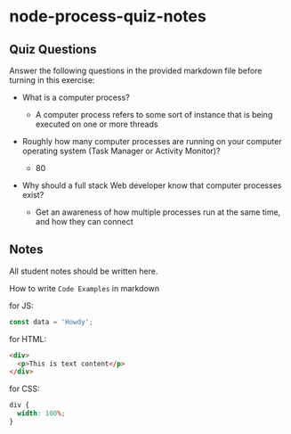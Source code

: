 # node-process-quiz-notes

## Quiz Questions

Answer the following questions in the provided markdown file before turning in this exercise:

- What is a computer process?

  - A computer process refers to some sort of instance that is being executed on one or more threads

- Roughly how many computer processes are running on your computer operating system (Task Manager or Activity Monitor)?

  - 80

- Why should a full stack Web developer know that computer processes exist?
  - Get an awareness of how multiple processes run at the same time, and how they can connect

## Notes

All student notes should be written here.

How to write `Code Examples` in markdown

for JS:

```javascript
const data = 'Howdy';
```

for HTML:

```html
<div>
  <p>This is text content</p>
</div>
```

for CSS:

```css
div {
  width: 100%;
}
```
